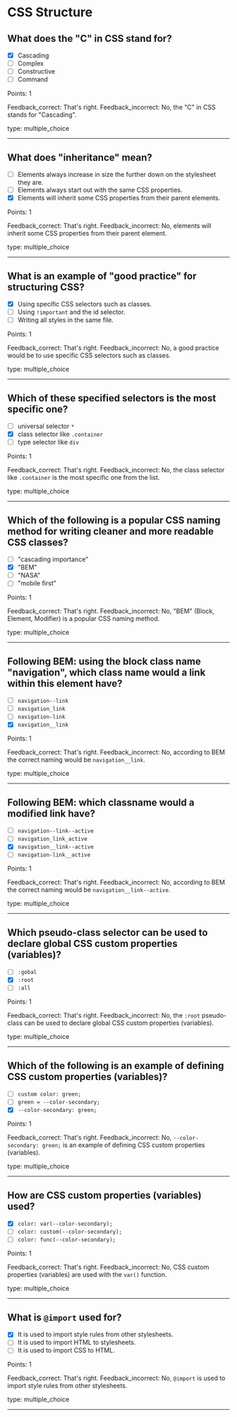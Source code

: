 # CSS Structure

## What does the "C" in CSS stand for?

* [x] Cascading
* [ ] Complex
* [ ] Constructive
* [ ] Command

Points: 1

Feedback_correct: That's right.
Feedback_incorrect: No, the "C" in CSS stands for "Cascading".

type: multiple_choice

---

## What does "inheritance" mean?

* [ ] Elements always increase in size the further down on the stylesheet they are.
* [ ] Elements always start out with the same CSS properties.
* [x] Elements will inherit some CSS properties from their parent elements.

Points: 1

Feedback_correct: That's right.
Feedback_incorrect: No, elements will inherit some CSS properties from their parent element.

type: multiple_choice

---

## What is an example of "good practice" for structuring CSS?

* [x] Using specific CSS selectors such as classes.
* [ ] Using `!important` and the id selector.
* [ ] Writing all styles in the same file.

Points: 1

Feedback_correct: That's right.
Feedback_incorrect: No, a good practice would be to use specific CSS selectors such as classes.

type: multiple_choice

---

## Which of these specified selectors is the most specific one?

* [ ] universal selector `*`
* [x] class selector like `.container`
* [ ] type selector like `div`

Points: 1

Feedback_correct: That's right.
Feedback_incorrect: No, the class selector like `.container` is the most specific one from the list.

type: multiple_choice

---

## Which of the following is a popular CSS naming method for writing cleaner and more readable CSS classes?

* [ ] "cascading importance"
* [x] "BEM"
* [ ] "NASA"
* [ ] "mobile first"

Points: 1

Feedback_correct: That's right.
Feedback_incorrect: No, "BEM" (Block, Element, Modifier) is a popular CSS naming method.

type: multiple_choice

---

## Following BEM: using the block class name "navigation", which class name would a link within this element have?

* [ ] `navigation--link`
* [ ] `navigation_link`
* [ ] `navigation-link`
* [x] `navigation__link`

Points: 1

Feedback_correct: That's right.
Feedback_incorrect: No, according to BEM the correct naming would be `navigation__link`.

type: multiple_choice

---

## Following BEM: which classname would a modified link have?

* [ ] `navigation--link--active`
* [ ] `navigation_link_active`
* [x] `navigation__link--active`
* [ ] `navigation-link__active`

Points: 1

Feedback_correct: That's right.
Feedback_incorrect: No, according to BEM the correct naming would be `navigation__link--active`.

type: multiple_choice

---

## Which pseudo-class selector can be used to declare global CSS custom properties (variables)?

* [ ] `:gobal`
* [x] `:root`
* [ ] `:all`

Points: 1

Feedback_correct: That's right.
Feedback_incorrect: No, the `:root` pseudo-class can be used to declare global CSS custom properties (variables).

type: multiple_choice

---

## Which of the following is an example of defining CSS custom properties (variables)?

* [ ] `custom color: green;`
* [ ] `green = --color-secondary;`
* [x] `--color-secondary: green;`

Points: 1

Feedback_correct: That's right.
Feedback_incorrect: No, `--color-secondary: green;` is an example of defining CSS custom properties (variables).

type: multiple_choice

---

## How are CSS custom properties (variables) used?

* [x] `color: var(--color-secondary);`
* [ ] `color: custom(--color-secondary);`
* [ ] `color: func(--color-secondary);`

Points: 1

Feedback_correct: That's right.
Feedback_incorrect: No, CSS custom properties (variables) are used with the `var()` function.

type: multiple_choice

---

## What is `@import` used for?

* [x] It is used to import style rules from other stylesheets.
* [ ] It is used to import HTML to stylesheets.
* [ ] It is used to import CSS to HTML.

Points: 1

Feedback_correct: That's right.
Feedback_incorrect: No, `@import` is used to import style rules from other stylesheets.

type: multiple_choice

---